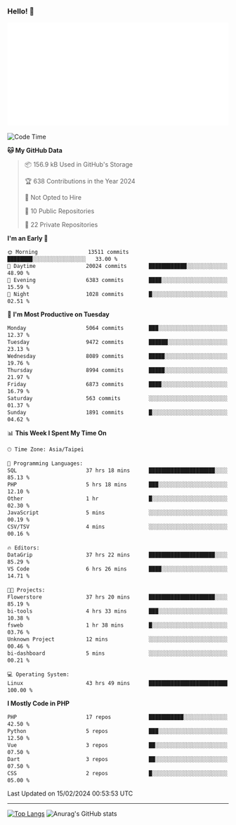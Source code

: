 ### Hello! 👋

![Metrics](/metrics.classic.svg)

<!--START_SECTION:waka-->
![Code Time](http://img.shields.io/badge/Code%20Time-1%2C169%20hrs%2026%20mins-blue)

**🐱 My GitHub Data** 

> 📦 156.9 kB Used in GitHub's Storage 
 > 
> 🏆 638 Contributions in the Year 2024
 > 
> 🚫 Not Opted to Hire
 > 
> 📜 10 Public Repositories 
 > 
> 🔑 22 Private Repositories 
 > 
**I'm an Early 🐤** 

```text
🌞 Morning                13511 commits       ████████░░░░░░░░░░░░░░░░░   33.00 % 
🌆 Daytime                20024 commits       ████████████░░░░░░░░░░░░░   48.90 % 
🌃 Evening                6383 commits        ████░░░░░░░░░░░░░░░░░░░░░   15.59 % 
🌙 Night                  1028 commits        █░░░░░░░░░░░░░░░░░░░░░░░░   02.51 % 
```
📅 **I'm Most Productive on Tuesday** 

```text
Monday                   5064 commits        ███░░░░░░░░░░░░░░░░░░░░░░   12.37 % 
Tuesday                  9472 commits        ██████░░░░░░░░░░░░░░░░░░░   23.13 % 
Wednesday                8089 commits        █████░░░░░░░░░░░░░░░░░░░░   19.76 % 
Thursday                 8994 commits        █████░░░░░░░░░░░░░░░░░░░░   21.97 % 
Friday                   6873 commits        ████░░░░░░░░░░░░░░░░░░░░░   16.79 % 
Saturday                 563 commits         ░░░░░░░░░░░░░░░░░░░░░░░░░   01.37 % 
Sunday                   1891 commits        █░░░░░░░░░░░░░░░░░░░░░░░░   04.62 % 
```


📊 **This Week I Spent My Time On** 

```text
🕑︎ Time Zone: Asia/Taipei

💬 Programming Languages: 
SQL                      37 hrs 18 mins      █████████████████████░░░░   85.13 % 
PHP                      5 hrs 18 mins       ███░░░░░░░░░░░░░░░░░░░░░░   12.10 % 
Other                    1 hr                █░░░░░░░░░░░░░░░░░░░░░░░░   02.30 % 
JavaScript               5 mins              ░░░░░░░░░░░░░░░░░░░░░░░░░   00.19 % 
CSV/TSV                  4 mins              ░░░░░░░░░░░░░░░░░░░░░░░░░   00.16 % 

🔥 Editors: 
DataGrip                 37 hrs 22 mins      █████████████████████░░░░   85.29 % 
VS Code                  6 hrs 26 mins       ████░░░░░░░░░░░░░░░░░░░░░   14.71 % 

🐱‍💻 Projects: 
Flowerstore              37 hrs 20 mins      █████████████████████░░░░   85.19 % 
bi-tools                 4 hrs 33 mins       ███░░░░░░░░░░░░░░░░░░░░░░   10.38 % 
fsweb                    1 hr 38 mins        █░░░░░░░░░░░░░░░░░░░░░░░░   03.76 % 
Unknown Project          12 mins             ░░░░░░░░░░░░░░░░░░░░░░░░░   00.46 % 
bi-dashboard             5 mins              ░░░░░░░░░░░░░░░░░░░░░░░░░   00.21 % 

💻 Operating System: 
Linux                    43 hrs 49 mins      █████████████████████████   100.00 % 
```

**I Mostly Code in PHP** 

```text
PHP                      17 repos            ███████████░░░░░░░░░░░░░░   42.50 % 
Python                   5 repos             ███░░░░░░░░░░░░░░░░░░░░░░   12.50 % 
Vue                      3 repos             ██░░░░░░░░░░░░░░░░░░░░░░░   07.50 % 
Dart                     3 repos             ██░░░░░░░░░░░░░░░░░░░░░░░   07.50 % 
CSS                      2 repos             █░░░░░░░░░░░░░░░░░░░░░░░░   05.00 % 
```




 Last Updated on 15/02/2024 00:53:53 UTC
<!--END_SECTION:waka-->

<hr>

<span style="display:inline-block">[![Top Langs](https://github-readme-stats.vercel.app/api/top-langs/?username=maureendadap&layout=compact&theme=transparent)](https://github.com/anuraghazra/github-readme-stats)</span>
<span style="display:inline-block">![Anurag's GitHub stats](https://github-readme-stats.vercel.app/api?username=maureendadap&show_icons=true&theme=transparent&count_private=true)</span>

<!--
**MaureenDadap/maureendadap** is a ✨ _special_ ✨ repository because its `README.md` (this file) appears on your GitHub profile.

Here are some ideas to get you started:

- 🔭 I’m currently working on ...
- 🌱 I’m currently learning ...
- 👯 I’m looking to collaborate on ...
- 🤔 I’m looking for help with ...
- 💬 Ask me about ...
- 📫 How to reach me: ...
- 😄 Pronouns: ...
- ⚡ Fun fact: ...
-->
